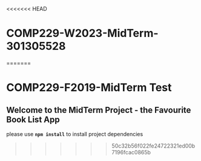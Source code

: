 <<<<<<< HEAD
# COMP229-W2023-MidTerm-301305528
=======
# COMP229-F2019-MidTerm Test

## Welcome to the MidTerm Project - the Favourite Book List App

please use **`npm install`** to install project dependencies
>>>>>>> 50c32b56f022fe24722321ed00b7196fcac0865b
